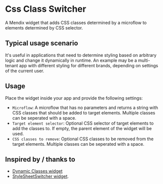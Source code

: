 # Css Class Switcher

A Mendix widget that adds CSS classes determined by a microflow to elements determined by CSS selector.

## Typical usage scenario

It's useful in applications that need to determine styling based on arbitrary logic and change it dynamically in runtime.
An example may be a multi-tenant app with different styling for different brands, depending on settings of the current user.

## Usage

Place the widget inside your app and provide the following settings:
- `Microflow`: A microflow that has no parameters and returns a string with CSS classes that should be added to target elements. Multiple classes can be seperated with a space.
- `Target element selector`: Optional CSS selector of target elements to add the classes to. If empty, the parent element of the widget will be used.
- `CSS classes to remove`: Optional CSS classes to be removed from the target elements. Multiple classes can be seperated with a space.

## Inspired by / thanks to
- [Dynamic Classes widget](https://appstore.home.mendix.com/link/app/108838/)
- [StyleSheetSwitcher widget](https://appstore.home.mendix.com/link/app/106033/).
